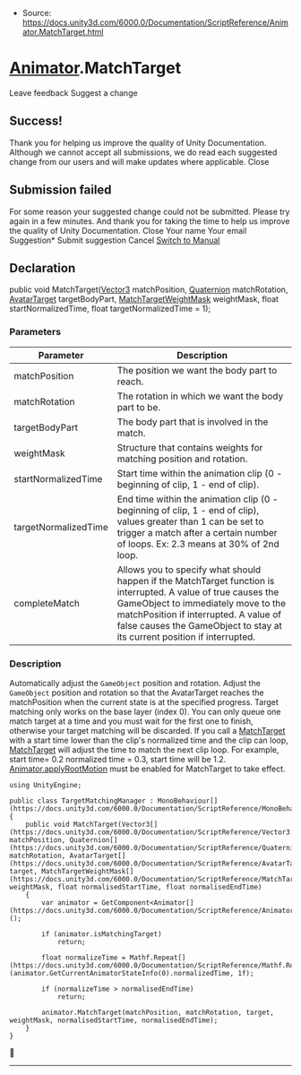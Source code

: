 * Source: https://docs.unity3d.com/6000.0/Documentation/ScriptReference/Animator.MatchTarget.html

#  [Animator](https://docs.unity3d.com/6000.0/Documentation/ScriptReference/Animator.html).MatchTarget
Leave feedback
Suggest a change
## Success!
Thank you for helping us improve the quality of Unity Documentation. Although we cannot accept all submissions, we do read each suggested change from our users and will make updates where applicable.
Close
## Submission failed
For some reason your suggested change could not be submitted. Please <a>try again</a> in a few minutes. And thank you for taking the time to help us improve the quality of Unity Documentation.
Close
Your name Your email Suggestion* Submit suggestion
Cancel
[Switch to Manual](https://docs.unity3d.com/6000.0/Documentation/Manual/class-Animator.html "Go to Animator Component in the Manual")
## Declaration
public void MatchTarget([Vector3](https://docs.unity3d.com/6000.0/Documentation/ScriptReference/Vector3.html) matchPosition, [Quaternion](https://docs.unity3d.com/6000.0/Documentation/ScriptReference/Quaternion.html) matchRotation, [AvatarTarget](https://docs.unity3d.com/6000.0/Documentation/ScriptReference/AvatarTarget.html) targetBodyPart, [MatchTargetWeightMask](https://docs.unity3d.com/6000.0/Documentation/ScriptReference/MatchTargetWeightMask.html) weightMask, float startNormalizedTime, float targetNormalizedTime = 1); 
### Parameters
Parameter | Description  
---|---  
matchPosition | The position we want the body part to reach.  
matchRotation | The rotation in which we want the body part to be.  
targetBodyPart | The body part that is involved in the match.  
weightMask | Structure that contains weights for matching position and rotation.  
startNormalizedTime | Start time within the animation clip (0 - beginning of clip, 1 - end of clip).  
targetNormalizedTime | End time within the animation clip (0 - beginning of clip, 1 - end of clip), values greater than 1 can be set to trigger a match after a certain number of loops. Ex: 2.3 means at 30% of 2nd loop.  
completeMatch | Allows you to specify what should happen if the MatchTarget function is interrupted. A value of true causes the GameObject to immediately move to the matchPosition if interrupted. A value of false causes the GameObject to stay at its current position if interrupted.  
### Description
Automatically adjust the `GameObject` position and rotation.
Adjust the `GameObject` position and rotation so that the AvatarTarget reaches the matchPosition when the current state is at the specified progress. Target matching only works on the base layer (index 0). You can only queue one match target at a time and you must wait for the first one to finish, otherwise your target matching will be discarded. If you call a [MatchTarget](https://docs.unity3d.com/6000.0/Documentation/ScriptReference/Animator.MatchTarget.html) with a start time lower than the clip's normalized time and the clip can loop, [MatchTarget](https://docs.unity3d.com/6000.0/Documentation/ScriptReference/Animator.MatchTarget.html) will adjust the time to match the next clip loop. For example, start time= 0.2 normalized time = 0.3, start time will be 1.2. [Animator.applyRootMotion](https://docs.unity3d.com/6000.0/Documentation/ScriptReference/Animator-applyRootMotion.html) must be enabled for MatchTarget to take effect.
```
using UnityEngine;  
  
public class TargetMatchingManager : MonoBehaviour[](https://docs.unity3d.com/6000.0/Documentation/ScriptReference/MonoBehaviour.html)
{
    public void MatchTarget(Vector3[](https://docs.unity3d.com/6000.0/Documentation/ScriptReference/Vector3.html) matchPosition, Quaternion[](https://docs.unity3d.com/6000.0/Documentation/ScriptReference/Quaternion.html) matchRotation, AvatarTarget[](https://docs.unity3d.com/6000.0/Documentation/ScriptReference/AvatarTarget.html) target, MatchTargetWeightMask[](https://docs.unity3d.com/6000.0/Documentation/ScriptReference/MatchTargetWeightMask.html) weightMask, float normalisedStartTime, float normalisedEndTime)
    {
        var animator = GetComponent<Animator[](https://docs.unity3d.com/6000.0/Documentation/ScriptReference/Animator.html)>();  
  
        if (animator.isMatchingTarget)
            return;  
  
        float normalizeTime = Mathf.Repeat[](https://docs.unity3d.com/6000.0/Documentation/ScriptReference/Mathf.Repeat.html)(animator.GetCurrentAnimatorStateInfo(0).normalizedTime, 1f);  
  
        if (normalizeTime > normalisedEndTime)
            return;  
  
        animator.MatchTarget(matchPosition, matchRotation, target, weightMask, normalisedStartTime, normalisedEndTime);
    }
}

```

* * *

